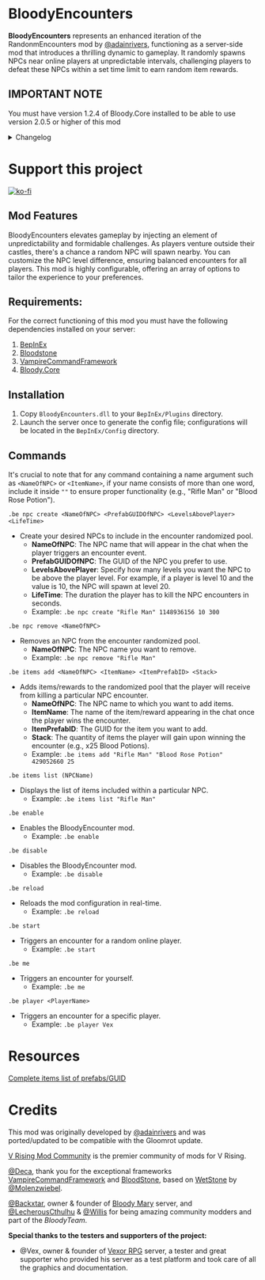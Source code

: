 # BloodyEncounters

**BloodyEncounters** represents an enhanced iteration of the RandonmEncounters mod by [@adainrivers](https://github.com/adainrivers), functioning as a server-side mod that introduces a thrilling dynamic to gameplay. It randomly spawns NPCs near online players at unpredictable intervals, challenging players to defeat these NPCs within a set time limit to earn random item rewards.

## IMPORTANT NOTE

You must have version 1.2.4 of Bloody.Core installed to be able to use version 2.0.5 or higher of this mod

<details>
<summary>Changelog</summary>

`2.0.5`
- Updated the timer system through Coroutine that brings the new version of Bloody.Core
- Removed the original Drop Table from every NPC you set up.
- Removed the ability to unlock Trophies by killing a VBlood that you set up for encounters.
- Eliminate the possibility of tracking VBlood in case they are configured for meetings

`2.0.4`
- Update Timer Systems

`2.0.4`
- Bloody.Core dependency removed as dll and added as frameworkrk

`2.0.3`
- Fixed the bug that the encounter spawn had. A new spawn system has been generated to avoid incompatibilities with other mods
- Fixed bug that caused the BloodyEncounter reward system and death message to also affect the game's default NPC if the NPC Prefab was configured as BloodyEncounter.

`2.0.0`
- World boss functionality has been removed to create a standalone mod called [BloodyBoss](https://github.com/oscarpedrero/BloodyBoss)
- Updated to a VRising 1.0

`1.5.0`
- Added World Boss

`1.0.0`
- Initial public release of the mod
</details>

# Support this project

[![ko-fi](https://ko-fi.com/img/githubbutton_sm.svg)](https://ko-fi.com/K3K8ENRQY)

## Mod Features
BloodyEncounters elevates gameplay by injecting an element of unpredictability and formidable challenges. As players venture outside their castles, there's a chance a random NPC will spawn nearby. You can customize the NPC level difference, ensuring balanced encounters for all players. This mod is highly configurable, offering an array of options to tailor the experience to your preferences.

## Requirements:

For the correct functioning of this mod you must have the following dependencies installed on your server:

1. [BepInEx](https://thunderstore.io/c/v-rising/p/BepInEx/BepInExPack_V_Rising/)
2. [Bloodstone](https://thunderstore.io/c/v-rising/p/deca/Bloodstone/)
3. [VampireCommandFramework](https://thunderstore.io/c/v-rising/p/deca/VampireCommandFramework/)
4. [Bloody.Core](https://thunderstore.io/c/v-rising/p/Trodi/BloodyCore/)

## Installation
1. Copy `BloodyEncounters.dll` to your `BepInEx/Plugins` directory.
2. Launch the server once to generate the config file; configurations will be located in the `BepInEx/Config` directory.

## Commands
It's crucial to note that for any command containing a name argument such as `<NameOfNPC>` or `<ItemName>`, if your name consists of more than one word, include it inside `""` to ensure proper functionality (e.g., "Rifle Man" or "Blood Rose Potion").

```ansi
.be npc create <NameOfNPC> <PrefabGUIDOfNPC> <LevelsAbovePlayer> <LifeTime>
```
- Create your desired NPCs to include in the encounter randomized pool.
  - **NameOfNPC**: The NPC name that will appear in the chat when the player triggers an encounter event.
  - **PrefabGUIDOfNPC**: The GUID of the NPC you prefer to use. 
  - **LevelsAbovePlayer**: Specify how many levels you want the NPC to be above the player level. For example, if a player is level 10 and the value is 10, the NPC will spawn at level 20.
  - **LifeTime**: The duration the player has to kill the NPC encounters in seconds.
  - Example: `.be npc create "Rifle Man" 1148936156 10 300`
```ansi
.be npc remove <NameOfNPC>
```
- Removes an NPC from the encounter randomized pool.
  -  **NameOfNPC**: The NPC name you want to remove.
  - Example: `.be npc remove "Rifle Man"`
```ansi
.be items add <NameOfNPC> <ItemName> <ItemPrefabID> <Stack>
```
- Adds items/rewards to the randomized pool that the player will receive from killing a particular NPC encounter.
  - **NameOfNPC**: The NPC name to which you want to add items.
  - **ItemName**: The name of the item/reward appearing in the chat once the player wins the encounter.
  - **ItemPrefabID**: The GUID for the item you want to add.
  - **Stack**: The quantity of items the player will gain upon winning the encounter (e.g., x25 Blood Potions).
  - Example: `.be items add "Rifle Man" "Blood Rose Potion" 429052660 25`
```ansi
.be items list (NPCName)
```
- Displays the list of items included within a particular NPC.
  - Example: `.be items list "Rifle Man"`
```ansi
.be enable
```
- Enables the BloodyEncounter mod.
  - Example: `.be enable`
```ansi
.be disable
```
- Disables the BloodyEncounter mod.
  - Example: `.be disable`
```ansi
.be reload
```
- Reloads the mod configuration in real-time.
  - Example: `.be reload`
```ansi
.be start
```
- Triggers an encounter for a random online player.
  - Example: `.be start`
```ansi
.be me
```
- Triggers an encounter for yourself.
  - Example: `.be me`
```ansi
.be player <PlayerName>
```
- Triggers an encounter for a specific player.
  - Example: `.be player Vex`

# Resources

[Complete items list of prefabs/GUID](https://discord.com/channels/978094827830915092/1117273637024714862/1117273642817044571)

# Credits

This mod was originally developed by [@adainrivers](https://github.com/adainrivers/randomencounters) and was ported/updated to be compatible with the Gloomrot update.

[V Rising Mod Community](https://discord.gg/vrisingmods) is the premier community of mods for V Rising.

[@Deca](https://github.com/decaprime), thank you for the exceptional frameworks [VampireCommandFramework](https://github.com/decaprime/VampireCommandFramework) and [BloodStone](https://github.com/decaprime/Bloodstone), based on [WetStone](https://github.com/molenzwiebel/Wetstone) by [@Molenzwiebel](https://github.com/molenzwiebel).

[@Backxtar](https://github.com/Backxtar), owner & founder of [Bloody Mary](https://discord.gg/sE2hqbxUU4) server, and [@LecherousCthulhu](https://github.com/HasturDev) & [@Willis](https://github.com/emelonakos) for being amazing community modders and part of the *BloodyTeam*.

**Special thanks to the testers and supporters of the project:**

- @Vex, owner & founder of [Vexor RPG](https://discord.gg/JpVsKVvKNR) server, a tester and great supporter who provided his server as a test platform and took care of all the graphics and documentation.
